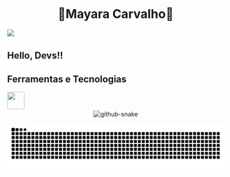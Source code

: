 <h1 align="center">🌺Mayara Carvalho🌺</h1>
<div>
<a href="https://www.linkedin.com/in/mayara-carvalho-dev/" target="_blank"><img loading="lazy" src="https://img.shields.io/badge/-LinkedIn-%230077B5?style=for-the-badge&logo=linkedin&logoColor=white" target="_blank"></a>   
</div>


## Hello, Devs!!




## Ferramentas e Tecnologias

<img loading="lazy" src="https://cdn.jsdelivr.net/gh/devicons/devicon/icons/git/git-original.svg" width="40" height="40"/>




<!--
**MayaraMCarvalho/MayaraMCarvalho** is a ✨ _special_ ✨ repository because its `README.md` (this file) appears on your GitHub profile.

Here are some ideas to get you started:

- 🔭 I’m currently working on ...
- 🌱 I’m currently learning ...
- 👯 I’m looking to collaborate on ...
- 🤔 I’m looking for help with ...
- 💬 Ask me about ...
- 📫 How to reach me: ...
- 😄 Pronouns: ...
- ⚡ Fun fact: ...
-->

<div style="text-align: center;">
  <picture>
    <source media="(prefers-color-scheme: dark)" srcset="https://github.com/MayaraMCarvalho/MayaraMCarvalho/blob/output/github-snake-dark.svg" />
    <source media="(prefers-color-scheme: light)" srcset="https://github.com/MayaraMCarvalho/MayaraMCarvalho/blob/output/github-snake.svg" />
    <img alt="github-snake" src="https://github.com/MayaraMCarvalho/MayaraMCarvalho/blob/output/ocean.gif" />
  </picture>
</div>

</div>

  ![Snake animation](https://github.com/MayaraMCarvalho/MayaraMCarvalho/blob/output/github-contribution-grid-snake.svg)
 </div>
